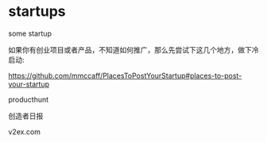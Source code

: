 # startups
some startup

如果你有创业项目或者产品，不知道如何推广，那么先尝试下这几个地方，做下冷启动:

https://github.com/mmccaff/PlacesToPostYourStartup#places-to-post-your-startup

producthunt

创造者日报

v2ex.com
